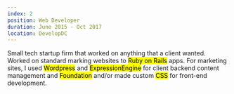 ```yaml
---
index: 2
position: Web Developer
duration: June 2015 - Oct 2017
location: DevelopDC
---
```

 Small tech startup firm that worked on anything that a client wanted. Worked on standard marking websites to <mark>Ruby on Rails</mark> apps. For marketing sites, I used <mark>Wordpress</mark> and <mark>ExpressionEngine</mark> for client backend content management and <mark>Foundation</mark> and/or made custom <mark>CSS</mark> for front-end development.